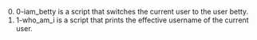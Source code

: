 0. 0-iam_betty is a script that switches the current user to the user betty.
1. 1-who_am_i is a script that prints the effective username of the current user.
